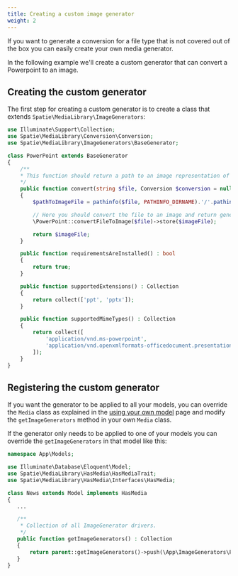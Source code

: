 ```yaml
---
title: Creating a custom image generator
weight: 2
---
```


If you want to generate a conversion for a file type that is not covered out of the box you can easily create your own  media generator.

In the following example we'll create a custom generator that can convert a Powerpoint to an image.

## Creating the custom generator

The first step for creating a custom generator is to create a class that extends `Spatie\MediaLibrary\ImageGenerators`:

```php
use Illuminate\Support\Collection;
use Spatie\MediaLibrary\Conversion\Conversion;
use Spatie\MediaLibrary\ImageGenerators\BaseGenerator;

class PowerPoint extends BaseGenerator
{
    /**
    * This function should return a path to an image representation of the given file.
    */
    public function convert(string $file, Conversion $conversion = null) : string
    {
        $pathToImageFile = pathinfo($file, PATHINFO_DIRNAME).'/'.pathinfo($file, PATHINFO_FILENAME).'.jpg';

        // Here you should convert the file to an image and return generated conversion path.
        \PowerPoint::convertFileToImage($file)->store($imageFile);

        return $imageFile;
    }

    public function requirementsAreInstalled() : bool
    {
        return true;
    }

    public function supportedExtensions() : Collection
    {
        return collect(['ppt', 'pptx']);
    }

    public function supportedMimeTypes() : Collection
    {
        return collect([
            'application/vnd.ms-powerpoint',
            'application/vnd.openxmlformats-officedocument.presentationml.presentation'
        ]);
    }
}
```

## Registering the custom generator

If you want the generator to be applied to all your models, you can override the `Media` class as explained in the
[using your own model](/laravel-medialibrary/v6/advanced-usage/using-your-own-model/) page and modify the
`getImageGenerators` method in your own `Media` class.


If the generator only needs to be applied to one of your models you can override the `getImageGenerators` in that model like this:

```php
namespace App\Models;

use Illuminate\Database\Eloquent\Model;
use Spatie\MediaLibrary\HasMedia\HasMediaTrait;
use Spatie\MediaLibrary\HasMedia\Interfaces\HasMedia;

class News extends Model implements HasMedia
{
   ...

   /**
    * Collection of all ImageGenerator drivers.
    */
   public function getImageGenerators() : Collection
   {
       return parent::getImageGenerators()->push(\App\ImageGenerators\PowerPoint::class);
   }
}
```

